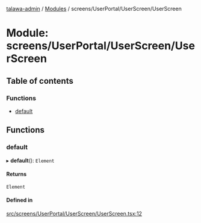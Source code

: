 [talawa-admin](../README.md) / [Modules](../modules.md) / screens/UserPortal/UserScreen/UserScreen

# Module: screens/UserPortal/UserScreen/UserScreen

## Table of contents

### Functions

- [default](screens_UserPortal_UserScreen_UserScreen.md#default)

## Functions

### default

▸ **default**(): `Element`

#### Returns

`Element`

#### Defined in

[src/screens/UserPortal/UserScreen/UserScreen.tsx:12](https://github.com/Sahi1l-Kumar/talawa-admin/blob/3d595e8/src/screens/UserPortal/UserScreen/UserScreen.tsx#L12)
